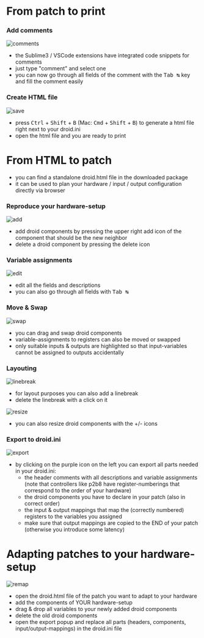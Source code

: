 

# From patch to print

### Add comments
![comments](https://github.com/letmp/droid-gogglepack/blob/main/webapp/screencast/01_comments.gif)
- the Sublime3 / VSCode extensions have integrated code snippets for comments
- just type "comment" and select one
- you can now go through all fields of the comment with the <kbd>Tab ↹</kbd> key and fill the comment easily

### Create HTML file
![save](https://github.com/letmp/droid-gogglepack/blob/main/webapp/screencast/02_save.gif)
- press <kbd>Ctrl</kbd> + <kbd>Shift</kbd> + <kbd>B</kbd> (Mac: <kbd>Cmd</kbd> + <kbd>Shift</kbd> + <kbd>B</kbd>) to generate a html file right next to your droid.ini
- open the html file and you are ready to print

# From HTML to patch

- you can find a standalone droid.html file in the downloaded package
- it can be used to plan your hardware / input / output configuration directly via browser

### Reproduce your hardware-setup
![add](https://github.com/letmp/droid-gogglepack/blob/main/webapp/screencast/04_addcompo.gif)
- add droid components by pressing the upper right add icon of the component that should be the new neighbor
- delete a droid component by pressing the delete icon

### Variable assignments
![edit](https://github.com/letmp/droid-gogglepack/blob/main/webapp/screencast/03_edit.gif)
- edit all the fields and descriptions
- you can also go through all fields with <kbd>Tab ↹</kbd>

### Move & Swap
![swap](https://github.com/letmp/droid-gogglepack/blob/main/webapp/screencast/06_swap.gif)
- you can drag and swap droid components
- variable-assignments to registers can also be moved or swapped
- only suitable inputs & outputs are highlighted so that input-variables cannot be assigned to outputs accidentally

### Layouting
![linebreak](https://github.com/letmp/droid-gogglepack/blob/main/webapp/screencast/05_linebreak.gif)
- for layout purposes you can also add a linebreak
- delete the linebreak with a click on it

![resize](https://github.com/letmp/droid-gogglepack/blob/main/webapp/screencast/08_resize.gif)
- you can also resize droid components with the +/- icons

### Export to droid.ini
![export](https://github.com/letmp/droid-gogglepack/blob/main/webapp/screencast/07_export.gif)
- by clicking on the purple icon on the left you can export all parts needed in your droid.ini:
  - the header comments with all descriptions and variable assignments (note that controllers like p2b8 have register-numberings that correspond to the order of your hardware)
  - the droid components you have to declare in your patch (also in correct order)
  - the input & output mappings that map the (correctly numbered) registers to the variables you assigned
  - make sure that output mappings are copied to the END of your patch (otherwise you introduce some latency)


# Adapting patches to your hardware-setup

![remap](https://github.com/letmp/droid-gogglepack/blob/main/webapp/screencast/09_remap.gif)
- open the droid.html file of the patch you want to adapt to your hardware
- add the components of YOUR hardware-setup
- drag & drop all variables to your newly added droid components
- delete the old droid components
- open the export popup and replace all parts (headers, components, input/output-mappings) in the droid.ini file